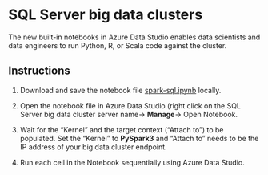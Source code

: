 # SQL Server big data clusters

The new built-in notebooks in Azure Data Studio enables data scientists and data engineers to run Python, R, or Scala code against the cluster.

## Instructions

1. Download and save the notebook file [spark-sql.ipynb](spark-sql.ipynb/) locally.

1. Open the notebook file in Azure Data Studio (right click on the SQL Server big data cluster  server name-> **Manage**-> Open Notebook.

1. Wait for the “Kernel” and the target context (“Attach to”) to be populated. Set the “Kernel” to **PySpark3** and “Attach to” needs to be the IP address of your big data cluster endpoint.

1. Run each cell in the Notebook sequentially using Azure Data Studio.